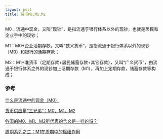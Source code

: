 ```yaml
---
layout: post
title: 货币M0,M1,M2
---
```

M0：流通中现金，又叫“现钞”，是指流通于银行体系以外的现钞，也就是居民和企业手中的现钞；

M1：M0+企业活期存款，又叫“狭义货币”，是指流通于银行体系以外的现钞（M0）和银行的活期存款；

M2：M1+准货币（定期存款+居民储蓄存款+其它存款），又叫“广义货币”，由流通于银行体系之外的现钞加上活期存款（M1），再加上定期存款，储蓄存款等构成；



### 参考
[什么是流通中的现金（M0）](http://yinchuan.pbc.gov.cn/yinchuan/120050/2678592/index.html)

[货币供应量“三兄弟”：M0、M1、M2](http://hefei.pbc.gov.cn/hefei/2927537/122429/2499986/index.html)

[各国的M0、M1、M2所代表的含义是一样的吗？](http://hefei.pbc.gov.cn/hefei/2927537/122429/2546785/index.html)

[周期系列之二：M1在周期中的枢纽作用](https://mp.weixin.qq.com/s/8UmrrWmnCCjb-ALNa8lekA)